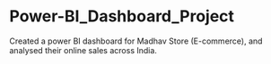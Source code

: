 # Power-BI_Dashboard_Project
Created a power BI dashboard for Madhav Store (E-commerce), and analysed their online sales across India.
